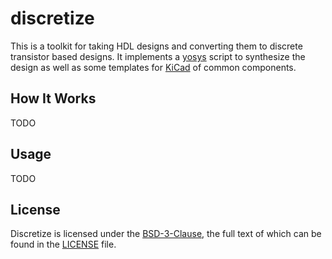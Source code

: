 # discretize

This is a toolkit for taking HDL designs and converting them to discrete transistor based designs. It implements a [yosys](https://github.com/YosysHQ/yosys) script to synthesize the design as well as some templates for [KiCad](https://www.kicad.org/) of common components.

## How It Works

TODO

## Usage

TODO

## License

Discretize is licensed under the [BSD-3-Clause](https://spdx.org/licenses/BSD-3-Clause.html), the full text of which can be found in the [LICENSE](LICENSE) file.
